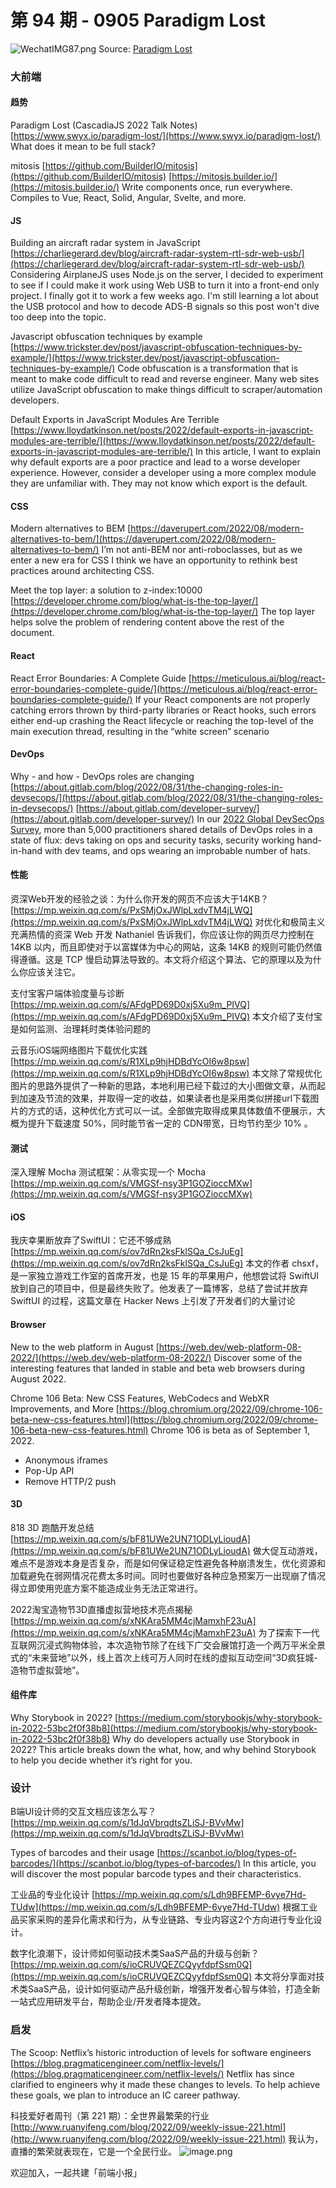 # 第 94 期 - 0905 Paradigm Lost
![WechatIMG87.png](https://cdn.nlark.com/yuque/0/2022/png/85771/1662339194573-edc07638-a65c-4ca3-8f8a-1f0d44ad94bf.png#clientId=u164f7a19-8ccd-4&crop=0&crop=0&crop=1&crop=1&from=ui&height=317&id=u93afb218&margin=%5Bobject%20Object%5D&name=WechatIMG87.png&originHeight=1266&originWidth=2292&originalType=binary&ratio=1&rotation=0&showTitle=false&size=449255&status=done&style=none&taskId=u381bddf2-4caa-43dc-a0c6-e92421ffdd1&title=&width=573)
Source: [Paradigm Lost](https://docs.google.com/presentation/d/1bGi3KimlbuS0iLG5CCaUnIrzfOno4IbhaZdbI8oBrNQ/edit#slide=id.g149ba0bf215_0_10)
### 大前端
#### 趋势
Paradigm Lost (CascadiaJS 2022 Talk Notes)
[https://www.swyx.io/paradigm-lost/](https://www.swyx.io/paradigm-lost/)
What does it mean to be full stack?

mitosis
[https://github.com/BuilderIO/mitosis](https://github.com/BuilderIO/mitosis)
[https://mitosis.builder.io/](https://mitosis.builder.io/)
Write components once, run everywhere. Compiles to Vue, React, Solid, Angular, Svelte, and more.

#### JS
Building an aircraft radar system in JavaScript
[https://charliegerard.dev/blog/aircraft-radar-system-rtl-sdr-web-usb/](https://charliegerard.dev/blog/aircraft-radar-system-rtl-sdr-web-usb/)
Considering AirplaneJS uses Node.js on the server, I decided to experiment to see if I could make it work using Web USB to turn it into a front-end only project. I finally got it to work a few weeks ago. I'm still learning a lot about the USB protocol and how to decode ADS-B signals so this post won't dive too deep into the topic.

Javascript obfuscation techniques by example
[https://www.trickster.dev/post/javascript-obfuscation-techniques-by-example/](https://www.trickster.dev/post/javascript-obfuscation-techniques-by-example/)
Code obfuscation is a transformation that is meant to make code difficult to read and reverse engineer. Many web sites utilize JavaScript obfuscation to make things difficult to scraper/automation developers.

Default Exports in JavaScript Modules Are Terrible
[https://www.lloydatkinson.net/posts/2022/default-exports-in-javascript-modules-are-terrible/](https://www.lloydatkinson.net/posts/2022/default-exports-in-javascript-modules-are-terrible/)
In this article, I want to explain why default exports are a poor practice and lead to a worse developer experience. However, consider a developer using a more complex module they are unfamiliar with. They may not know which export is the default.

#### CSS
Modern alternatives to BEM
[https://daverupert.com/2022/08/modern-alternatives-to-bem/](https://daverupert.com/2022/08/modern-alternatives-to-bem/)
I’m not anti-BEM nor anti-roboclasses, but as we enter a new era for CSS I think we have an opportunity to rethink best practices around architecting CSS.

Meet the top layer: a solution to z-index:10000
[https://developer.chrome.com/blog/what-is-the-top-layer/](https://developer.chrome.com/blog/what-is-the-top-layer/)
The top layer helps solve the problem of rendering content above the rest of the document.

#### React
React Error Boundaries: A Complete Guide
[https://meticulous.ai/blog/react-error-boundaries-complete-guide/](https://meticulous.ai/blog/react-error-boundaries-complete-guide/)
If your React components are not properly catching errors thrown by third-party libraries or React hooks, such errors either end-up crashing the React lifecycle or reaching the top-level of the main execution thread, resulting in the “white screen” scenario

#### DevOps
Why - and how - DevOps roles are changing
[https://about.gitlab.com/blog/2022/08/31/the-changing-roles-in-devsecops/](https://about.gitlab.com/blog/2022/08/31/the-changing-roles-in-devsecops/)
[https://about.gitlab.com/developer-survey/](https://about.gitlab.com/developer-survey/)
In our [2022 Global DevSecOps Survey](https://about.gitlab.com/developer-survey/), more than 5,000 practitioners shared details of DevOps roles in a state of flux: devs taking on ops and security tasks, security working hand-in-hand with dev teams, and ops wearing an improbable number of hats.

#### 性能
资深Web开发的经验之谈：为什么你开发的网页不应该大于14KB？
[https://mp.weixin.qq.com/s/PxSMjOxJWlpLxdvTM4jLWQ](https://mp.weixin.qq.com/s/PxSMjOxJWlpLxdvTM4jLWQ)
对优化和极简主义充满热情的资深 Web 开发 Nathaniel 告诉我们，你应该让你的网页尽力控制在 14KB 以内，而且即使对于以富媒体为中心的网站，这条 14KB 的规则可能仍然值得遵循。这是 TCP 慢启动算法导致的。本文将介绍这个算法、它的原理以及为什么你应该关注它。

支付宝客户端体验度量与诊断
[https://mp.weixin.qq.com/s/AFdgPD69D0xj5Xu9m_PIVQ](https://mp.weixin.qq.com/s/AFdgPD69D0xj5Xu9m_PIVQ)
本文介绍了支付宝是如何监测、治理耗时类体验问题的

云音乐iOS端网络图片下载优化实践
[https://mp.weixin.qq.com/s/R1XLp9hjHDBdYcOI6w8psw](https://mp.weixin.qq.com/s/R1XLp9hjHDBdYcOI6w8psw)
本文除了常规优化图片的思路外提供了一种新的思路，本地利用已经下载过的大小图做文章，从而起到加速及节流的效果，并取得一定的收益，如果读者也是采用类似拼接url下载图片的方式的话，这种优化方式可以一试。全部做完取得成果具体数值不便展示，大概为提升下载速度 50%，同时能节省一定的 CDN带宽，日均节约至少 10% 。

#### 测试
深入理解 Mocha 测试框架：从零实现一个 Mocha
[https://mp.weixin.qq.com/s/VMGSf-nsy3P1GOZioccMXw](https://mp.weixin.qq.com/s/VMGSf-nsy3P1GOZioccMXw)

#### iOS
我庆幸果断放弃了SwiftUI：它还不够成熟
[https://mp.weixin.qq.com/s/ov7dRn2ksFklSQa_CsJuEg](https://mp.weixin.qq.com/s/ov7dRn2ksFklSQa_CsJuEg)
本文的作者 chsxf，是一家独立游戏工作室的首席开发，也是 15 年的苹果用户，他想尝试将 SwiftUI 放到自己的项目中，但是最终失败了。他发表了一篇博客，总结了尝试并放弃 SwiftUI 的过程，这篇文章在 Hacker News 上引发了开发者们的大量讨论

#### Browser
New to the web platform in August
[https://web.dev/web-platform-08-2022/](https://web.dev/web-platform-08-2022/)
Discover some of the interesting features that landed in stable and beta web browsers during August 2022.

Chrome 106 Beta: New CSS Features, WebCodecs and WebXR Improvements, and More
[https://blog.chromium.org/2022/09/chrome-106-beta-new-css-features.html](https://blog.chromium.org/2022/09/chrome-106-beta-new-css-features.html)
Chrome 106 is beta as of September 1, 2022.

- Anonymous iframes
- Pop-Up API
- Remove HTTP/2 push

#### 3D
818 3D 跑酷开发总结
[https://mp.weixin.qq.com/s/bF81UWe2UN71ODLyLioudA](https://mp.weixin.qq.com/s/bF81UWe2UN71ODLyLioudA)
做大促互动游戏，难点不是游戏本身是否复杂，而是如何保证稳定性避免各种崩溃发生，优化资源和加载避免在弱网情况花费太多时间。同时也要做好各种应急预案万一出现崩了情况得立即使用兜底方案不能造成业务无法正常进行。

2022淘宝造物节3D直播虚拟营地技术亮点揭秘
[https://mp.weixin.qq.com/s/xNKAra5MM4cjMamxhF23uA](https://mp.weixin.qq.com/s/xNKAra5MM4cjMamxhF23uA)
为了探索下一代互联网沉浸式购物体验，本次造物节除了在线下广交会展馆打造一个两万平⽶全景式的“未来营地”以外，线上首次上线可万人同时在线的虚拟互动空间“3D疯狂城-造物节虚拟营地”。

#### 组件库
Why Storybook in 2022?
[https://medium.com/storybookjs/why-storybook-in-2022-53bc2f0f38b8](https://medium.com/storybookjs/why-storybook-in-2022-53bc2f0f38b8)
Why do developers actually use Storybook in 2022? This article breaks down the what, how, and why behind Storybook to help you decide whether it’s right for you.

### 设计
B端UI设计师的交互文档应该怎么写？
[https://mp.weixin.qq.com/s/1dJqVbrqdtsZLiSJ-BVvMw](https://mp.weixin.qq.com/s/1dJqVbrqdtsZLiSJ-BVvMw)

Types of barcodes and their usage
[https://scanbot.io/blog/types-of-barcodes/](https://scanbot.io/blog/types-of-barcodes/)
In this article, you will discover the most popular barcode types and their characteristics.

工业品的专业化设计
[https://mp.weixin.qq.com/s/Ldh9BFEMP-6vye7Hd-TUdw](https://mp.weixin.qq.com/s/Ldh9BFEMP-6vye7Hd-TUdw)
根据工业品买家采购的差异化需求和行为，从专业链路、专业内容这2个方向进行专业化设计。

数字化浪潮下，设计师如何驱动技术类SaaS产品的升级与创新？
[https://mp.weixin.qq.com/s/ioCRUVQEZCQyyfdpfSsm0Q](https://mp.weixin.qq.com/s/ioCRUVQEZCQyyfdpfSsm0Q)
本文将分享面对技术类SaaS产品，设计如何驱动产品升级创新，增强开发者心智与体验，打造全新一站式应用研发平台，帮助企业/开发者降本提效。

### 启发
The Scoop: Netflix’s historic introduction of levels for software engineers
[https://blog.pragmaticengineer.com/netflix-levels/](https://blog.pragmaticengineer.com/netflix-levels/)
Netflix has since clarified to engineers why it made these changes to levels. To help achieve these goals, we plan to introduce an IC career pathway.

科技爱好者周刊（第 221 期）：全世界最繁荣的行业
[http://www.ruanyifeng.com/blog/2022/09/weekly-issue-221.html](http://www.ruanyifeng.com/blog/2022/09/weekly-issue-221.html)
我认为，直播的繁荣就表现在，它是一个全民行业。
![image.png](https://cdn.nlark.com/yuque/0/2020/png/85771/1605930034828-7fc81343-651f-4a15-8465-eebe5a23cf61.png#crop=0&crop=0&crop=1&crop=1&height=31&id=C5Hpa&margin=%5Bobject%20Object%5D&name=image.png&originHeight=90&originWidth=2186&originalType=binary&ratio=1&rotation=0&showTitle=false&size=14325&status=done&style=none&title=&width=746)


欢迎加入，一起共建「前端小报」

